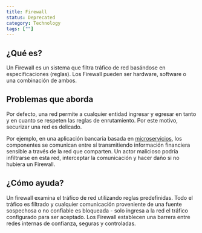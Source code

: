 ```yaml
---
title: Firewall
status: Deprecated
category: Technology
tags: [""]
---
```


## ¿Qué es?

Un Firewall es un sistema que filtra tráfico de red basándose en especificaciones (reglas).
Los Firewall pueden ser hardware, software o una combinación de ambos.

## Problemas que aborda

Por defecto, una red permite a cualquier entidad ingresar y egresar en tanto y en cuanto se
respeten las reglas de enrutamiento. Por este motivo, securizar una red es delicado.

Por ejemplo, en una aplicación bancaria basada en [microservicios](/microservices/), los
componentes se comunican entre sí transmitiendo información financiera sensible a través de
la red que comparten. Un actor malicioso podría infiltrarse en esta red, interceptar la
comunicación y hacer daño si no hubiera un Firewall.

## ¿Cómo ayuda?

Un firewall examina el tráfico de red utilizando reglas predefinidas.
Todo el tráfico es filtrado y cualquier comunicación proveniente de una fuente sospechosa o
no confiable es bloqueada - solo ingresa a la red el tráfico configurado para ser aceptado.
Los Firewall establecen una barrera entre redes internas de confianza, seguras y controladas.
